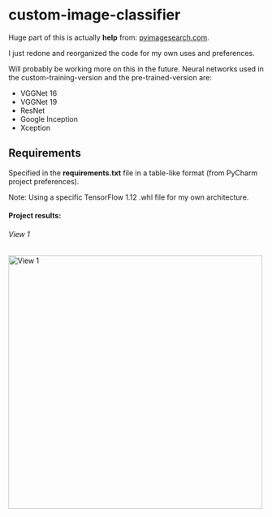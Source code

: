 # custom-image-classifier
Huge part of this is actually <b>help</b> from: 
[pyimagesearch.com](https://www.pyimagesearch.com/).

I just redone and reorganized the code for my own uses and preferences.

Will probably be working more on this in the future. 
Neural networks used in the custom-training-version and the pre-trained-version are:
* VGGNet 16
* VGGNet 19
* ResNet
* Google Inception
* Xception

## Requirements
Specified in the <b>requirements.txt</b> file in a table-like format (from PyCharm project preferences).

Note: Using a specific TensorFlow 1.12 .whl file for my own architecture. 

#### Project results:
<h6>View 1</h6>
<img src="screen-shots/view-1.png" height="500" alt="View 1">